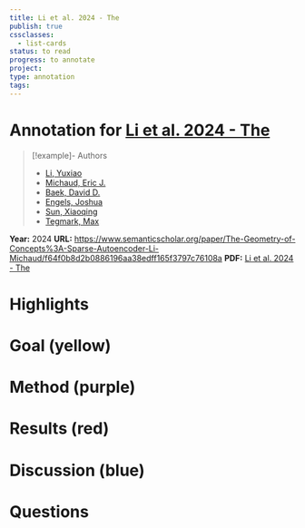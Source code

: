 ```yaml
---
title: Li et al. 2024 - The
publish: true
cssclasses:
  - list-cards
status: to read
progress: to annotate
project:
type: annotation
tags:
---
```

# Annotation for [Li et al. 2024 - The](Papers/References/Li%20et%20al.%202024%20-%20The)

> [!example]- Authors
> - [Li, Yuxiao](Li%2C%20Yuxiao)
> - [Michaud, Eric J.](Michaud%2C%20Eric%20J.)
> - [Baek, David D.](Baek%2C%20David%20D.)
> - [Engels, Joshua](Engels%2C%20Joshua)
> - [Sun, Xiaoqing](Sun%2C%20Xiaoqing)
> - [Tegmark, Max](Tegmark%2C%20Max)

**Year:** 2024
**URL:** https://www.semanticscholar.org/paper/The-Geometry-of-Concepts%3A-Sparse-Autoencoder-Li-Michaud/f64f0b8d2b0886196aa38edff165f3797c76108a
**PDF:** [Li et al. 2024 - The](Papers/PDFs/Li%20et%20al.%202024%20-%20The%20Geometry%20of%20Concepts%20Sparse%20Autoencoder%20Feature%20Structure.pdf)

# Highlights


# Goal (yellow)


# Method (purple)


# Results (red)


# Discussion (blue)


# Questions

